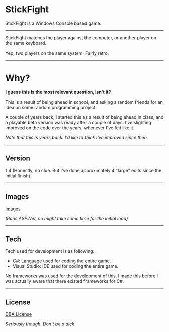 StickFight
=========

StickFight is a Windows Console based game.

-----

StickFight matches the player against the computer, or another player on the same keyboard.

Yep, two players on the same system. Fairly retro. 

------

Why?
====
**I guess this is the most relevant question, isn't it?**

This is a result of being ahead in school, and asking a random friends for an idea on some random programming project.

A couple of years back, I started this as a result of being ahead in class, and a playable beta version was ready after a couple of days. I've slighting improved on the code over the years, whenever I've felt like it.

*Note that this is years back. I'd like to think I've improved since then.*

----

Version
----

1.4 (Honestly, no clue. But I've done approximately 4 "large" edits since the initial finish).

----

Images
-----------

[Images]

*(Runs ASP.Net, so might take some time for the initial load)*

-----------

Tech
-----------

Tech used for development is as following:

* C#: Language used for coding the entire game.
* Visual Studio: IDE used for coding the entire game.

No frameworks was used for the development of this. I made this before I was actually aware that there existed frameworks for C#.

-----

License
-------

[DBA License]

*Seriously though. Don't be a dick*


[DBA License]:http://www.dbad-license.org/
[Images]:http://bjarkesogaard.apphb.com/Downloads/StickFight#
